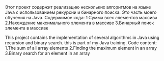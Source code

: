 Этот проект содержит реализацию нескольких алгоритмов на языке Java с использованием рекурсии и бинарного поиска. Это часть моего обучения на Java. Содержимое кода:
1.Сумма всех элементов массива
2.Нахождение максимального элемента в массиве
3.Бинарный поиск элемента в массиве

This project contains the implementation of several algorithms in Java using recursion and binary search. this is part of my Java training. Code content:
1.The sum of all array elements
2.Finding the maximum element in an array
3.Binary search for an element in an array
